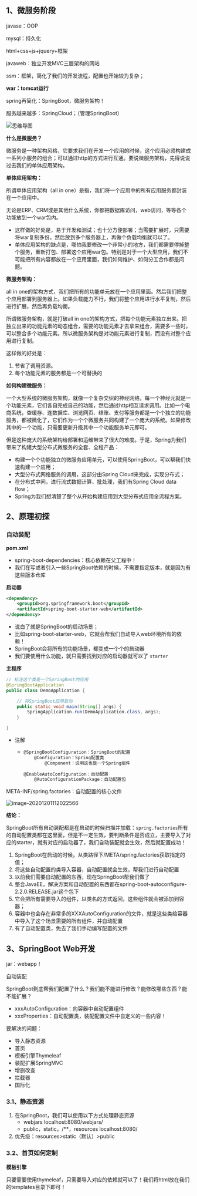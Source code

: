 ## 1、微服务阶段

javase：OOP

mysql：持久化

html+css+js+jquery+框架

javaweb：独立开发MVC三层架构的网站

ssm：框架，简化了我们的开发流程，配置也开始较为复杂；

**war：tomcat运行**

spring再简化：SpringBoot，微服务架构！

服务越来越多：SpringCloud；（管理SpringBoot）

![思维导图](SpringBoot_images/思维导图.png)

**什么是微服务？**

微服务是一种架构风格，它要求我们在开发一个应用的时候，这个应用必须构建成一系列小服务的组合；可以通过http的方式进行互通。要说微服务架构，先得说说过去我们的单体应用架构。



**单体应用架构：**

所谓单体应用架构（all in one）是指，我们将一个应用中的所有应用服务都封装在一个应用中。

无论是ERP、CRM或是其他什么系统，你都把数据库访问，web访问，等等各个功能放到一个war包内。

- 这样做的好处是，易于开发和测试；也十分方便部署；当需要扩展时，只需要将war复制多份，然后放到多个服务器上，再做个负载均衡就可以了。
- 单体应用架构的缺点是，哪怕我要修改一个非常小的地方，我们都需要停掉整个服务，重新打包、部署这个应用war包。特别是对于一个大型应用，我们不可能把所有内容都放在一个应用里面，我们如何维护、如何分工合作都是问题。



**微服务架构：**

all in one的架构方式，我们把所有的功能单元放在一个应用里面。然后我们把整个应用部署到服务器上。如果负载能力不行，我们将整个应用进行水平复制，然后进行扩展，然后再负载均衡。

所谓微服务架构，就是打破all in one的架构方式，把每个功能元素独立出来。把独立出来的功能元素的动态组合，需要的功能元素才去拿来组合，需要多一些时，可以整合多个功能元素。所以微服务架构是对功能元素进行复制，而没有对整个应用进行复制。

这样做的好处是：

1. 节省了调用资源。
2. 每个功能元素的服务都是一个可替换的



**如何构建微服务：**

一个大型系统的微服务架构，就像一个复杂交织的神经网络，每一个神经元就是一个功能元素，它们各自完成自己的功能，然后通过http相互请求调用。比如一个电商系统，查缓存、连数据库、浏览网页、结账、支付等服务都是一个个独立的功能服务，都被微化了，它们作为一个个微服务共同构建了一个庞大的系统。如果修改其中的一个功能，只需要更新升级其中一个功能服务单元即可。

但是这种庞大的系统架构给部署和运维带来了很大的难度。于是，Spring为我们带来了构建大型分布式微服务的全套、全程产品：

- 构建一个个功能独立的微服务应用单元，可以使用SpringBoot，可以帮我们快速构建一个应用；
- 大型分布式网络服务的调用，这部分由Spring Cloud来完成，实现分布式；
- 在分布式中间，进行流式数据计算、批处理，我们有Spring Cloud data flow；
- Spring为我们想清楚了整个从开始构建应用到大型分布式应用全流程方案。

## 2、原理初探

### 自动装配

**pom.xml**

- spring-boot-dependencies：核心依赖在父工程中！
- 我们在写或者引入一些SpringBoot依赖的时候，不需要指定版本，就是因为有这些版本仓库



**启动器**

```xml
<dependency>
    <groupId>org.springframework.boot</groupId>
    <artifactId>spring-boot-starter-web</artifactId>
</dependency>
```

- 说白了就是SpringBoot的启动场景；
- 比如spring-boot-starter-web，它就会帮我们自动导入web环境所有的依赖！
- SpringBoot会将所有的功能场景，都变成一个个的启动器
- 我们要使用什么功能，就只需要找到对应的启动器就可以了 `starter`



**主程序**

```java
// 标注这个类是一个SpringBoot的应用
@SpringBootApplication
public class DemoApplication {

    // 将SpringBoot应用启动
    public static void main(String[] args) {
        SpringApplication.run(DemoApplication.class, args);
    }

}
```

- 注解

  - ```xml
    @SpringBootConfiguration：SpringBoot的配置
    	@Configuration：Spring配置类
    		@Component：说明这也是一个Spring组件
    	
    @EnableAutoConfiguration：自动配置
    	@AutoConfigurationPackage：自动配置包
    
    ```



META-INF/spring.factories：自动配置的核心文件

![image-20201201112022566](SpringBoot_images/image-20201201112022566.png)



**结论：**

SpringBoot所有自动装配都是在启动的时候扫描并加载：`spring.factories`所有的自动配置类都在这里面，但是不一定生效，要判断条件是否成立，主要导入了对应的starter，就有对应的启动器了，我们自动装配就会生效，然后就配置成功！

1. SpringBoot在启动的时候，从类路径下/META/spring.factories获取指定的值；
2. 将这些自动配置的类导入容器，自动配置就会生效，帮我们进行自动配置
3. 以前我们需要自动配置的东西，现在SpringBoot帮我们做了
4. 整合JavaEE，解决方案和自动配置的东西都在spring-boot-autoconfigure-2.2.0.RELEASE.jar这个包下
5. 它会把所有需要导入的组件，以类名的方式返回，这些组件就会被添加到容器；
6. 容器中也会存在非常多的XXXAutoConfiguration的文件，就是这些类给容器中导入了这个场景需要的所有组件，并自动配置
7. 有了自动配置类，免去了我们手动编写配置的文件



## 3、SpringBoot Web开发

jar：webapp！

自动装配

SpringBoot到底帮我们配置了什么？我们能不能进行修改？能修改哪些东西？能不能扩展？

- xxxAutoConfiguration：向容器中自动配置组件
- xxxProperties：自动配置类，装配配置文件中自定义的一些内容！



要解决的问题：

- 导入静态资源
- 首页
- 模板引擎Thymeleaf
- 装配扩展SpringMVC
- 增删改查
- 拦截器
- 国际化



### 3.1、静态资源

1. 在SpringBoot，我们可以使用以下方式处理静态资源
   - webjars	localhost:8080/webjars/
   - public，static，/**，resources       localhost:8080/
2. 优先级：resources>static（默认）>public



### 3.2、首页如何定制

**模板引擎**

只要需要使用thymeleaf，只需要导入对应的依赖就可以了！我们将html放在我们的templates目录下即可！